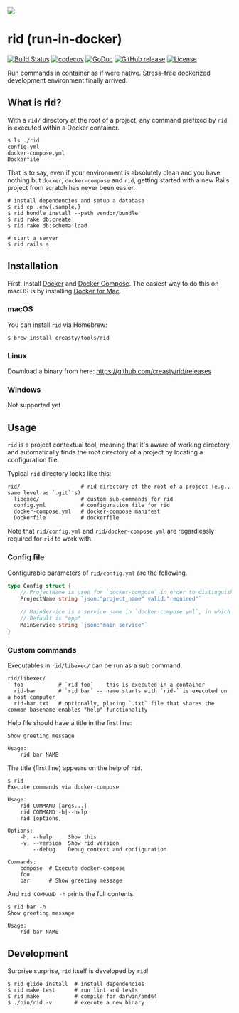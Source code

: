 ![](https://user-images.githubusercontent.com/1695538/37242202-ae2872d2-24a8-11e8-81f7-95caf8f77a77.png)


rid (run-in-docker)
===================

[![Build Status](https://travis-ci.org/creasty/rid.svg?branch=master)](https://travis-ci.org/creasty/rid)
[![codecov](https://codecov.io/gh/creasty/rid/branch/master/graph/badge.svg)](https://codecov.io/gh/creasty/rid)
[![GoDoc](https://godoc.org/github.com/creasty/rid?status.svg)](https://godoc.org/github.com/creasty/rid)
[![GitHub release](https://img.shields.io/github/release/creasty/rid.svg)](https://github.com/creasty/rid/releases)
[![License](https://img.shields.io/github/license/creasty/rid.svg)](./LICENSE)

Run commands in container as if were native. Stress-free dockerized development environment finally arrived.


What is rid?
------------

With a `rid/` directory at the root of a project, any command prefixed by `rid` is executed within a Docker container.

```hcl
$ ls ./rid
config.yml
docker-compose.yml
Dockerfile
```

That is to say, even if your environment is absolutely clean and you have nothing but `docker`, `docker-compose` and `rid`, getting started with a new Rails project from scratch has never been easier.

```hcl
# install dependencies and setup a database
$ rid cp .env{.sample,}
$ rid bundle install --path vendor/bundle
$ rid rake db:create
$ rid rake db:schema:load

# start a server
$ rid rails s
```


Installation
------------

First, install [Docker](https://docs.docker.com/engine/installation/) and [Docker Compose](https://docs.docker.com/compose/install/).
The easiest way to do this on macOS is by installing [Docker for Mac](https://docs.docker.com/docker-for-mac/).

### macOS

You can install `rid` via Homebrew:

```hcl
$ brew install creasty/tools/rid
```

### Linux

Download a binary from here: https://github.com/creasty/rid/releases

### Windows

Not supported yet


Usage
-----

`rid` is a project contextual tool, meaning that it's aware of working directory and automatically finds the root directory of a project by locating a configuration file.

Typical `rid` directory looks like this:

```hcl
rid/                   # rid directory at the root of a project (e.g., same level as `.git`'s)
  libexec/             # custom sub-commands for rid
  config.yml           # configuration file for rid
  docker-compose.yml   # docker-compose manifest
  Dockerfile           # dockerfile
```

Note that `rid/config.yml` and `rid/docker-compose.yml` are regardlessly required for `rid` to work with.

### Config file

Configurable parameters of `rid/config.yml` are the following.

```go
type Config struct {
	// ProjectName is used for `docker-compose` in order to distinguish projects in other locations
	ProjectName string `json:"project_name" valid:"required"`

	// MainService is a service name in `docker-compose.yml`, in which container commands given to rid are executed
	// Default is "app"
	MainService string `json:"main_service"`
}
```

### Custom commands

Executables in `rid/libexec/` can be run as a sub command.

```hcl
rid/libexec/
  foo           # `rid foo` -- this is executed in a container
  rid-bar       # `rid bar` -- name starts with `rid-` is executed on a host computer
  rid-bar.txt   # optionally, placing `.txt` file that shares the common basename enables "help" functionality
```

Help file should have a title in the first line:

```
Show greeting message

Usage:
    rid bar NAME
```

The title (first line) appears on the help of `rid`.

```hcl
$ rid
Execute commands via docker-compose

Usage:
    rid COMMAND [args...]
    rid COMMAND -h|--help
    rid [options]

Options:
    -h, --help     Show this
    -v, --version  Show rid version
        --debug    Debug context and configuration

Commands:
    compose  # Execute docker-compose
    foo
    bar      # Show greeting message
```

And `rid COMMAND -h` prints the full contents.

```
$ rid bar -h
Show greeting message

Usage:
    rid bar NAME
```


Development
-----------

Surprise surprise, `rid` itself is developed by `rid`!

```hcl
$ rid glide install  # install dependencies
$ rid make test      # run lint and tests
$ rid make           # compile for darwin/amd64
$ ./bin/rid -v       # execute a new binary
```
